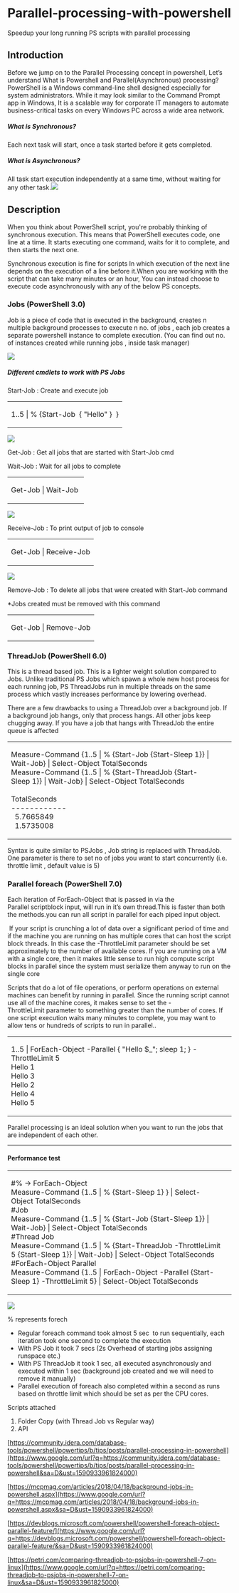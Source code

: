 # Parallel-processing-with-powershell
Speedup your long running PS scripts with parallel processing

Introduction
------------

Before we jump on to the Parallel Processing concept in powershell, Let’s understand What is Powershell and Parallel(Asynchronous) processing? PowerShell is a Windows command-line shell designed especially for system administrators. While it may look similar to the Command Prompt app in Windows, It is a scalable way for corporate IT managers to automate business-critical tasks on every Windows PC across a wide area network.

##### What is Synchronous?

Each next task will start, once a task started before it gets completed.

##### What is Asynchronous?

All task start execution independently at a same time, without waiting for any other task.![](images/image5.png)

Description
-----------

When you think about PowerShell script, you're probably thinking of synchronous execution. This means that PowerShell executes code, one line at a time. It starts executing one command, waits for it to complete, and then starts the next one.

Synchronous execution is fine for scripts In which execution of the next line depends on the execution of a line before it.When you are working with the script that can take many minutes or an hour, You can instead choose to execute code asynchronously with any of the below PS concepts.  

### Jobs (PowerShell 3.0)

Job is a piece of code that is executed in the background, creates n multiple background processes to execute n no. of jobs , each job creates a separate powershell instance to complete execution. (You can find out no. of instances created while running jobs , inside task manager)

![](images/image4.png)

##### Different cmdlets to work with PS Jobs

Start-Job : Create and execute job

<table>
<col width="100%" />
<tbody>
<tr class="odd">
<td align="left"><p>1..5 | % {Start-Job  { &quot;Hello&quot; }  }</p></td>
</tr>
</tbody>
</table>

![](images/image2.png)

Get-Job : Get all jobs that are started with Start-Job cmd

Wait-Job : Wait for all jobs to complete

<table>
<col width="100%" />
<tbody>
<tr class="odd">
<td align="left"><p>Get-Job | Wait-Job </p></td>
</tr>
</tbody>
</table>

![](images/image1.png)

Receive-Job : To print output of job to console

<table>
<col width="100%" />
<tbody>
<tr class="odd">
<td align="left"><p>Get-Job | Receive-Job</p></td>
</tr>
</tbody>
</table>

![](image3.png)

Remove-Job : To delete all jobs that were created with Start-Job command

\*Jobs created must be removed with this command

<table>
<col width="100%" />
<tbody>
<tr class="odd">
<td align="left"><p>Get-Job | Remove-Job</p></td>
</tr>
</tbody>
</table>

### ThreadJob (PowerShell 6.0)

This is a thread based job. This is a lighter weight solution compared to Jobs. Unlike traditional PS Jobs which spawn a whole new host process for each running job, PS ThreadJobs run in multiple threads on the same process which vastly increases performance by lowering overhead.

There are a few drawbacks to using a ThreadJob over a background job. If a background job hangs, only that process hangs. All other jobs keep chugging away. If you have a job that hangs with ThreadJob the entire queue is affected

<table>
<col width="100%" />
<tbody>
<tr class="odd">
<td align="left"><p>Measure-Command {1..5 | % {Start-Job {Start-Sleep 1}} | Wait-Job} | Select-Object TotalSeconds<br />Measure-Command {1..5 | % {Start-ThreadJob {Start-Sleep 1}} | Wait-Job} | Select-Object TotalSeconds<br /><br />TotalSeconds<br />------------<br />   5.7665849<br />   1.5735008</p></td>
</tr>
</tbody>
</table>

Syntax is quite similar to PSJobs , Job string is replaced with ThreadJob. One parameter is there to set no of jobs you want to start concurrently (i.e. throttle limit , default value is 5)

### Parallel foreach (PowerShell 7.0)

Each iteration of ForEach-Object that is passed in via the Parallel scriptblock input, will run in it’s own thread.This is faster than both the methods.you can run all script in parallel for each piped input object.

 If your script is crunching a lot of data over a significant period of time and if the machine you are running on has multiple cores that can host the script block threads. In this case the -ThrottleLimit parameter should be set approximately to the number of available cores. If you are running on a VM with a single core, then it makes little sense to run high compute script blocks in parallel since the system must serialize them anyway to run on the single core

Scripts that do a lot of file operations, or perform operations on external machines can benefit by running in parallel. Since the running script cannot use all of the machine cores, it makes sense to set the -ThrottleLimit parameter to something greater than the number of cores. If one script execution waits many minutes to complete, you may want to allow tens or hundreds of scripts to run in parallel..

<table>
<col width="100%" />
<tbody>
<tr class="odd">
<td align="left"><p>1..5 | ForEach-Object -Parallel { &quot;Hello $_&quot;; sleep 1; } -ThrottleLimit 5 <br />Hello 1 <br />Hello 3 <br />Hello 2 <br />Hello 4 <br />Hello 5<br /></p></td>
</tr>
</tbody>
</table>

Parallel processing is an ideal solution when you want to run the jobs that are independent of each other.

* * * * *

#### Performance test

<table>
<col width="100%" />
<tbody>
<tr class="odd">
<td align="left"><p>#% -&gt; ForEach-Object<br />Measure-Command {1..5 | % {Start-Sleep 1} } | Select-Object TotalSeconds<br />#Job<br />Measure-Command {1..5 | % {Start-Job {Start-Sleep 1}} | Wait-Job} | Select-Object TotalSeconds<br />#Thread Job<br />Measure-Command {1..5 | % {Start-ThreadJob -ThrottleLimit 5 {Start-Sleep 1}} | Wait-Job} | Select-Object TotalSeconds<br />#ForEach-Object Parallel<br />Measure-Command {1..5 | ForEach-Object -Parallel {Start-Sleep 1} -ThrottleLimit 5} | Select-Object TotalSeconds<br /></p></td>
</tr>
</tbody>
</table>

![](images/image6.png)

% represents forech

-   Regular foreach command took almost 5 sec  to run sequentially, each iteration took one second to complete the execution
-   With PS Job it took 7 secs (2s Overhead of starting jobs assigning runspace etc.)
-   With PS ThreadJob it took 1 sec, all executed asynchronously and executed within 1 sec (background job created and we will need to remove it manually)
-   Parallel execution of foreach also completed within a second as runs based on throttle limit which should be set as per the CPU cores.

Scripts attached

1.  Folder Copy (with Thread Job vs Regular way)
2.  API

[https://community.idera.com/database-tools/powershell/powertips/b/tips/posts/parallel-processing-in-powershell](https://www.google.com/url?q=https://community.idera.com/database-tools/powershell/powertips/b/tips/posts/parallel-processing-in-powershell&sa=D&ust=1590933961824000)

[https://mcpmag.com/articles/2018/04/18/background-jobs-in-powershell.aspx](https://www.google.com/url?q=https://mcpmag.com/articles/2018/04/18/background-jobs-in-powershell.aspx&sa=D&ust=1590933961824000)

[https://devblogs.microsoft.com/powershell/powershell-foreach-object-parallel-feature/](https://www.google.com/url?q=https://devblogs.microsoft.com/powershell/powershell-foreach-object-parallel-feature/&sa=D&ust=1590933961824000)

[https://petri.com/comparing-threadjob-to-psjobs-in-powershell-7-on-linux](https://www.google.com/url?q=https://petri.com/comparing-threadjob-to-psjobs-in-powershell-7-on-linux&sa=D&ust=1590933961825000)

